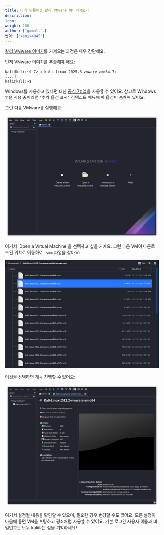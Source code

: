 ```yaml
---
title: 미리 만들어진 칼리 VMware VM 가져오기
description:
icon:
weight: 206
author: ["gamb1t",]
번역: ["xenix4845"]
---
```


[칼리 VMware 이미지](/get-kali/#kali-virtual-machines)를 가져오는 과정은 매우 간단해요.

먼저 VMware 이미지를 추출해야 해요:

```console
kali@kali:~$ 7z x kali-linux-2025.3-vmware-amd64.7z
[...]
kali@kali:~$
```

Windows를 사용하고 있다면 대신 [공식 7z 앱](https://www.7-zip.org/)을 사용할 수 있어요. 참고로 Windows 11을 사용 중이라면 "추가 옵션 표시" 컨텍스트 메뉴에 이 옵션이 숨겨져 있어요.

그런 다음 VMware를 실행해요:

![](import-vmware-1.png)

여기서 'Open a Virtual Machine'을 선택하고 싶을 거예요. 그런 다음 VM이 다운로드된 위치로 이동하여 `.vmx` 파일을 찾아요:

![](import-vmware-2.png)

이것을 선택하면 계속 진행할 수 있어요:

![](import-vmware-3.png)

여기서 설정될 내용을 확인할 수 있으며, 필요한 경우 변경할 수도 있어요. 모든 설정이 마음에 들면 VM을 부팅하고 평소처럼 사용할 수 있어요. 기본 로그인 사용자 이름과 비밀번호는 모두 kali라는 점을 기억하세요!
